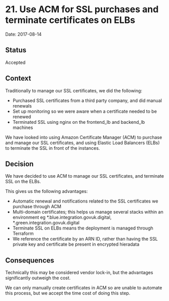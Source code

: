 # 21. Use ACM for SSL purchases and terminate certificates on ELBs

Date: 2017-08-14

## Status

Accepted

## Context

Traditionally to manage our SSL certificates, we did the following:

 - Purchased SSL certificates from a third party company, and did manual renewals
 - Set up monitoring so we were aware when a certificate needed to be renewed
 - Terminated SSL using nginx on the frontend_lb and backend_lb machines

We have looked into using Amazon Certificate Manager (ACM) to purchase and manage
our SSL certificates, and using Elastic Load Balancers (ELBs) to terminate the
SSL in front of the instances.

## Decision

We have decided to use ACM to manage our SSL certificates, and terminate SSL on
the ELBs.

This gives us the following advantages:

 - Automatic renewal and notifications related to the SSL certificates we purchase
 through ACM
 - Multi-domain certificates; this helps us manage several stacks within an environment
 eg *.blue.integration.govuk.digital, *.green.integration.govuk.digital
 - Terminate SSL on ELBs means the deployment is managed through Terraform
 - We reference the certificate by an ARN ID, rather than having the SSL private key
 and certificate be present in encrypted hieradata

## Consequences

Technically this may be considered vendor lock-in, but the advantages significantly
outweigh the cost.

We can only manually create certificates in ACM so are unable to automate this process,
but we accept the time cost of doing this step.
